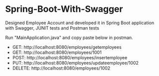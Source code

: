 # Spring-Boot-With-Swagger
Designed Employee Account and developed it in Spring Boot application with Swagger, JUNIT tests and Postman tests

Run "MainApplication.java" and copy paste below in postman.
- GET: http://localhost:8080/employees/getemployees
- GET: http://localhost:8080/employees/1001
- POST: http://localhost:8080/employees/insertemployee
- PUT: http://localhost:8080/employees/updateemployee/1002
- DELETE: http://localhost:8080/employees/1002
